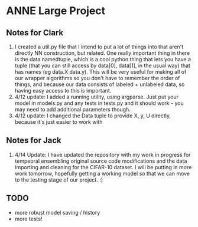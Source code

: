 
# ANNE Large Project

## Notes for Clark

1. I created a util.py file that I intend to put a lot of things into that aren't directly NN construction, but related.
One really important thing in there is the data namedtuple, which is a cool python thing that lets you have a tuple
(that you can still access by data[0], data[1], in the usual way) that has names (eg data.X data.y). This will be
very useful for making all of our wrapper algorithms so you don't have to remember the order of things, and because
our data consists of labeled + unlabeled data, so having easy access to this is important.
2. 4/12 update: I added a running utility, using argparse. Just put your model in models.py and any tests in tests.py and it should work - you may need to add additional parameters though.
3. 4/12 update: I changed the Data tuple to provide X, y, U directly, because it's just easier to work with

## Notes for Jack
1.  4/14 Update: I have updated the repository with my work in progress for tempeoral ensembling original source code modifications and the data importing and cleaning for the CIFAR-10 dataset. 
I will be putting in more work tomorrow, hopefully getting a working model so that we can move to the testing stage of our project. :)

## TODO

* more robust model saving / history
* more tests!
